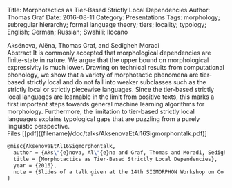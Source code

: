 Title: Morphotactics as Tier-Based Strictly Local Dependencies
Author: Thomas Graf
Date: 2016-08-11
Category: Presentations
Tags: morphology; subregular hierarchy; formal language theory; tiers; locality; typology; English; German; Russian; Swahili; Ilocano

<div markdown class="authors">
Aksënova, Alëna, Thomas Graf, and Sedigheh Moradi
</div>

<div markdown class="abstract">
<span id="abstract-title">Abstract</span>
It is commonly accepted that morphological dependencies are finite-state in nature. We argue that the upper bound on morphological expressivity is much lower.
Drawing on technical results from computational phonology, we show that a variety of morphotactic phenomena are tier-based strictly local and do not fall into weaker subclasses such as the strictly local or strictly piecewise languages. 
Since the tier-based strictly local languages are learnable in the limit from positive texts, this marks a first important steps towards general machine learning algorithms for morphology.
Furthermore, the limitation to tier-based strictly local languages explains typological gaps that are puzzling from a purely linguistic perspective.
</div>

<div markdown class="files">
<span id="files-title">Files</span>
[[pdf]({filename}/doc/talks/AksenovaEtAl16Sigmorphontalk.pdf)]
</div>

~~~latex
@misc{AksenovaEtAl16Sigmorphontalk,
  author = {Aks\"{e}nova, Al\"{e}na and Graf, Thomas and Moradi, Sedigheh},
  title = {Morphotactics as Tier-Based Strictly Local Dependencies},
  year = {2016},
  note = {Slides of a talk given at the 14th SIGMORPHON Workshop on Computational Research in Phonetics, Phonology, and Morphology, August 11, Berlin, Germany}
}
~~~
